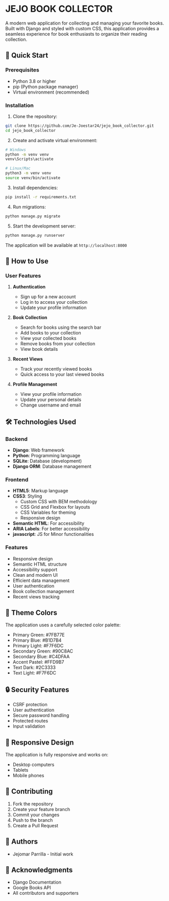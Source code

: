 # JEJO BOOK COLLECTOR

A modern web application for collecting and managing your favorite books. Built with Django and styled with custom CSS, this application provides a seamless experience for book enthusiasts to organize their reading collection.

## 🚀 Quick Start

### Prerequisites
- Python 3.8 or higher
- pip (Python package manager)
- Virtual environment (recommended)

### Installation

1. Clone the repository:
```bash
git clone https://github.com/Je-Joestar24/jejo_book_collector.git
cd jejo_book_collector
```

2. Create and activate virtual environment:
```bash
# Windows
python -m venv venv
venv\Scripts\activate

# Linux/Mac
python3 -m venv venv
source venv/bin/activate
```

3. Install dependencies:
```bash
pip install -r requirements.txt
```

4. Run migrations:
```bash
python manage.py migrate
```

5. Start the development server:
```bash
python manage.py runserver
```

The application will be available at `http://localhost:8000`

## 📖 How to Use

### User Features

1. **Authentication**
   - Sign up for a new account
   - Log in to access your collection
   - Update your profile information

2. **Book Collection**
   - Search for books using the search bar
   - Add books to your collection
   - View your collected books
   - Remove books from your collection
   - View book details

3. **Recent Views**
   - Track your recently viewed books
   - Quick access to your last viewed books

4. **Profile Management**
   - View your profile information
   - Update your personal details
   - Change username and email

## 🛠️ Technologies Used

### Backend
- **Django**: Web framework
- **Python**: Programming language
- **SQLite**: Database (development)
- **Django ORM**: Database management

### Frontend
- **HTML5**: Markup language
- **CSS3**: Styling
  - Custom CSS with BEM methodology
  - CSS Grid and Flexbox for layouts
  - CSS Variables for theming
  - Responsive design
- **Semantic HTML**: For accessibility
- **ARIA Labels**: For better accessibility
- **javascript**: JS for Minor functionalities

### Features
- Responsive design
- Semantic HTML structure
- Accessibility support
- Clean and modern UI
- Efficient data management
- User authentication
- Book collection management
- Recent views tracking

## 🎨 Theme Colors

The application uses a carefully selected color palette:
- Primary Green: #7FB77E
- Primary Blue: #B1D7B4
- Primary Light: #F7F6DC
- Secondary Green: #90C8AC
- Secondary Blue: #C4DFAA
- Accent Pastel: #FFD9B7
- Text Dark: #2C3333
- Text Light: #F7F6DC

## 🔒 Security Features

- CSRF protection
- User authentication
- Secure password handling
- Protected routes
- Input validation

## 📱 Responsive Design

The application is fully responsive and works on:
- Desktop computers
- Tablets
- Mobile phones

## 🤝 Contributing

1. Fork the repository
2. Create your feature branch
3. Commit your changes
4. Push to the branch
5. Create a Pull Request

## 👥 Authors

- Jejomar Parrilla - Initial work

## 🙏 Acknowledgments

- Django Documentation
- Google Books API
- All contributors and supporters
